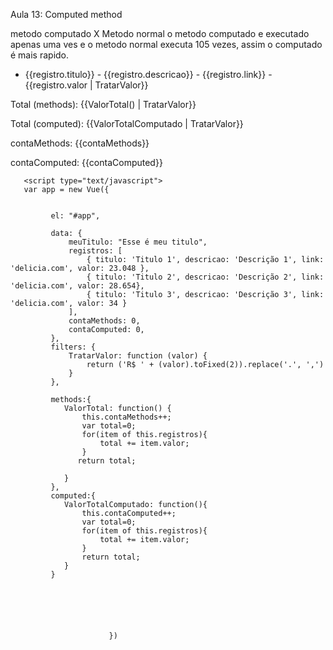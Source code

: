 Aula 13: Computed method

metodo computado X Metodo normal
o metodo computado e executado apenas uma ves e o metodo normal executa 105 vezes, assim o computado é mais rapido.
       <ul>
        <li v-for="registro in registros">
           {{registro.titulo}} - {{registro.descricao}} - {{registro.link}} - {{registro.valor | TratarValor}}
        </li>
       </ul>
       <p>Total (methods): {{ValorTotal() | TratarValor}}</p>
       <p>Total (computed): {{ValorTotalComputado | TratarValor}}</p>
       <p> contaMethods: {{contaMethods}}</p>
       <p> contaComputed: {{contaComputed}}</p>



       <script type="text/javascript">
       var app = new Vue({


             el: "#app",
             
             data: {
                 meuTitulo: "Esse é meu titulo",
                 registros: [
                     { titulo: 'Titulo 1', descricao: 'Descrição 1', link: 'delicia.com', valor: 23.048 },
                     { titulo: 'Titulo 2', descricao: 'Descrição 2', link: 'delicia.com', valor: 28.654},
                     { titulo: 'Titulo 3', descricao: 'Descrição 3', link: 'delicia.com', valor: 34 }
                 ],
                 contaMethods: 0,
                 contaComputed: 0,
             },
             filters: {
                 TratarValor: function (valor) {
                     return ('R$ ' + (valor).toFixed(2)).replace('.', ',')
                 }
             },

             methods:{
                ValorTotal: function() {
                    this.contaMethods++;
                    var total=0;
                    for(item of this.registros){
                        total += item.valor;
                    }
                   return total;

                }
             },
             computed:{
                ValorTotalComputado: function(){
                    this.contaComputed++;
                    var total=0;
                    for(item of this.registros){
                        total += item.valor;
                    }
                    return total;
                }
             }


             

             

                          })
</script>
